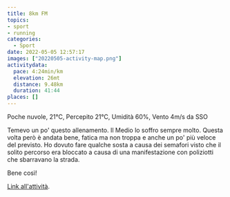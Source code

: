 ```yaml
---
title: 8km FM
topics:
- sport
- running
categories: 
  - Sport
date: 2022-05-05 12:57:17
images: ["20220505-activity-map.png"]
activitydata:
  pace: 4:24min/km
  elevation: 26mt
  distance: 9.48km
  duration: 41:44
places: []
---
```


Poche nuvole, 21°C, Percepito 21°C, Umidità 60%, Vento 4m/s da SSO

<!--more-->

Temevo un po' questo allenamento. Il Medio lo soffro sempre molto. Questa volta però è andata bene, fatica ma non troppa e anche un po' più veloce del previsto.
Ho dovuto fare qualche sosta a causa dei semafori visto che il solito percorso era bloccato a causa di una manifestazione con poliziotti che sbarravano la strada.

Bene così!

<!-- {{< figure src="20220505-activity-map.png" title="map" >}} -->

<!-- {% strava id:7091552969 embedId:e946d58837c2f78c688675a1f20ffcd46455bd9e %} -->

[Link all'attività](https://strava.com/activities/7091552969).
